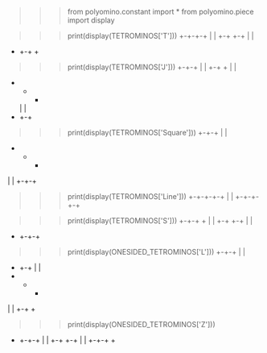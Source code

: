 >>> from polyomino.constant import *
>>> from polyomino.piece import display

>>> print(display(TETROMINOS['T']))
+-+-+-+
|     |
+-+ +-+
  | |
+ +-+ +

>>> print(display(TETROMINOS['J']))
+-+-+
|   |
+-+ +
  | |
+ + +
  | |
+ +-+

>>> print(display(TETROMINOS['Square']))
+-+-+
|   |
+ + +
|   |
+-+-+

>>> print(display(TETROMINOS['Line']))
+-+-+-+-+
|       |
+-+-+-+-+


>>> print(display(TETROMINOS['S']))
+-+-+ +
|   |
+-+ +-+
  |   |
+ +-+-+

>>> print(display(ONESIDED_TETROMINOS['L']))
+-+-+
|   |
+ +-+
| |
+ + +
| |
+-+ +

>>> print(display(ONESIDED_TETROMINOS['Z']))
+ +-+-+
  |   |
+-+ +-+
|   |
+-+-+ +
